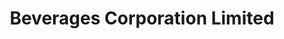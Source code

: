 ---
title: "Beverages Corporation Limited"
url: /thiruvananthapuram/beverages-corporation-limited/
shop: beverages
---